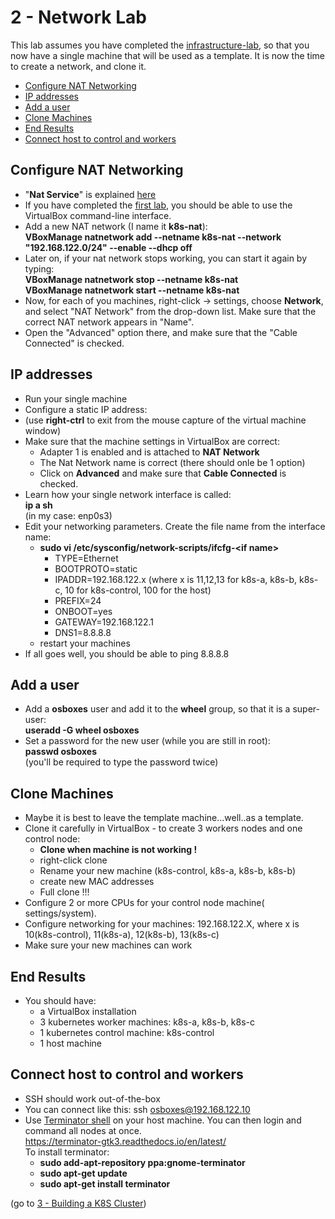 # 2 - Network Lab

This lab assumes you have completed the [infrastructure-lab](https://github.com/YuvalShaul/kubernetes/tree/main/labs/k8s-VirtualBox/A-build/1-infastructure-lab), so that you now have a single machine that will be used as a template.
It is now the time to create a network, and clone it.

- [Configure NAT Networking](#Configure-NAT-Networking)
- [IP addresses](#IP-addresses)
- [Add a user](#Add-a-user)
- [Clone Machines](#Clone-Machines)
- [End Results](#End-Results)
- [Connect host to control and workers](#Connect-host-to-control-and-workers)


## Configure NAT Networking

- "**Nat Service**" is explained [here](https://www.virtualbox.org/manual/ch06.html#network_nat_service)
- If you have completed the [first lab](https://github.com/YuvalShaul/kubernetes/tree/main/labs/k8s-VirtualBox/1-infastructure-lab), you should be able to use the VirtualBox command-line interface.
- Add a new NAT network (I name it **k8s-nat**):  
   **VBoxManage natnetwork add --netname k8s-nat --network "192.168.122.0/24" --enable --dhcp off**
- Later on, if your nat network stops working, you can start it again by typing:  
**VBoxManage natnetwork stop  --netname k8s-nat**  
**VBoxManage natnetwork start --netname k8s-nat**
- Now, for each of you machines, right-click -> settings, choose **Network**,  and select "NAT Network" from the drop-down list. Make sure that the correct NAT network appears in "Name".
- Open the "Advanced" option there, and make sure that the "Cable Connected" is checked.


## IP addresses

- Run your single machine
- Configure a static IP address:
- (use **right-ctrl** to exit from the mouse capture of the virtual machine window)
- Make sure that the machine settings in VirtualBox are correct:
  - Adapter 1 is enabled and is attached to **NAT Network**
  - The Nat Network name is correct (there should onle be 1 option)
  - Click on **Advanced** and make sure that **Cable Connected** is checked.
- Learn how your single network interface is called:  
**ip a sh**  
(in my case: enp0s3)
- Edit your networking parameters. Create the file name from the interface name:  
  - **sudo vi /etc/sysconfig/network-scripts/ifcfg-\<if name\>**
    - TYPE=Ethernet
    - BOOTPROTO=static
    - IPADDR=192.168.122.x 
    (where x is 11,12,13 for k8s-a, k8s-b, k8s-c, 10 for k8s-control, 100 for the host)
    - PREFIX=24
    - ONBOOT=yes
    - GATEWAY=192.168.122.1
    - DNS1=8.8.8.8
  - restart your machines
- If all goes well, you should be able to ping 8.8.8.8


## Add a user
- Add a **osboxes** user and add it to the **wheel** group, so that it is a super-user:  
**useradd -G wheel osboxes**
- Set a password for the new user (while you are still in root):  
**passwd osboxes**  
(you'll be required to type the password twice)

## Clone Machines

- Maybe it is best to leave the template machine...well..as a template.
- Clone it carefully in VirtualBox - to create 3 workers nodes and one control node:
  - **Clone when machine is not working !**
  - right-click clone
  - Rename your new machine (k8s-control, k8s-a, k8s-b, k8s-b)
  - create new MAC addresses
  - Full clone !!!
- Configure 2 or more CPUs for your control node machine( settings/system).
- Configure networking for your machines:
192.168.122.X, where x is 10(k8s-control), 11(k8s-a), 12(k8s-b), 13(k8s-c)
- Make sure your new machines can work

## End Results

- You should have:
  - a VirtualBox installation
  - 3 kubernetes worker machines: k8s-a, k8s-b, k8s-c
  - 1 kubernetes control machine: k8s-control
  - 1 host machine



## Connect host to control and workers

- SSH should work out-of-the-box
- You can connect like this:
          ssh osboxes@192.168.122.10
- Use [Terminator shell](https://dev.to/xeroxism/how-to-install-terminator-a-linux-terminal-emulator-on-steroids-1m3h) on your host machine.
You can then login and command all nodes at once.  
https://terminator-gtk3.readthedocs.io/en/latest/  
To install terminator:
  - **sudo add-apt-repository ppa:gnome-terminator**
  - **sudo apt-get update**
  - **sudo apt-get install terminator**

(go to [3 - Building a K8S Cluster](https://github.com/YuvalShaul/kubernetes/tree/main/labs/k8s-VirtualBox/A-build/3-building-a-cluster))  

